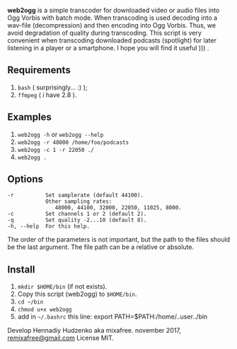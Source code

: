 **web2ogg** is a simple transcoder for downloaded video or audio files into Ogg Vorbis with batch mode.
When transcoding is used decoding into a wav-file (decompression) and then encoding into Ogg Vorbis.
Thus, we avoid degradation of quality during transcoding.
This script is very convenient when transcoding downloaded podcasts (spotlight) for later listening in a player or a smartphone.
I hope you will find it useful ))) .

Requirements
-------------

   1. `bash`   ( surprisingly... :) );
   2. `ffmpeg` ( i have 2.8 ).

Examples
---------

   1. `web2ogg -h` or `web2ogg --help`
   2. `web2ogg -r 48000 /home/foo/podcasts`
   3. `web2ogg -c 1 -r 22050 ./`
   4. `web2ogg .`

Options
--------
    -r          Set samplerate (default 44100).
                Other sampling rates:
                   48000, 44100, 32000, 22050, 11025, 8000.
    -c          Set channels 1 or 2 (default 2).
    -q          Set quality -2...10 (default 8).
    -h, --help  For this help.

The order of the parameters is not important, but the path to the files should be the last argument.
The file path can be a relative or absolute.

Install
--------
   1. `mkdir $HOME/bin` (if not exists).
   2. Copy this script (web2ogg) to `$HOME/bin`.
   3. `cd ~/bin`
   4. `chmod u+x web2ogg`
   5. add in `~/.bashrc` this line:
          export PATH=$PATH:/home/..user../bin

Develop Hennadiy Hudzenko aka mixafree.
november 2017, remixafree@gmail.com
License MIT.
